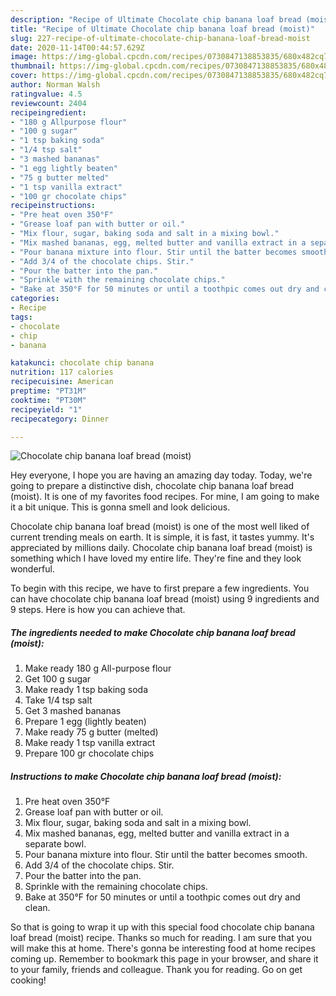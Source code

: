 ```yaml
---
description: "Recipe of Ultimate Chocolate chip banana loaf bread (moist)"
title: "Recipe of Ultimate Chocolate chip banana loaf bread (moist)"
slug: 227-recipe-of-ultimate-chocolate-chip-banana-loaf-bread-moist
date: 2020-11-14T00:44:57.629Z
image: https://img-global.cpcdn.com/recipes/0730847138853835/680x482cq70/chocolate-chip-banana-loaf-bread-moist-recipe-main-photo.jpg
thumbnail: https://img-global.cpcdn.com/recipes/0730847138853835/680x482cq70/chocolate-chip-banana-loaf-bread-moist-recipe-main-photo.jpg
cover: https://img-global.cpcdn.com/recipes/0730847138853835/680x482cq70/chocolate-chip-banana-loaf-bread-moist-recipe-main-photo.jpg
author: Norman Walsh
ratingvalue: 4.5
reviewcount: 2404
recipeingredient:
- "180 g Allpurpose flour"
- "100 g sugar"
- "1 tsp baking soda"
- "1/4 tsp salt"
- "3 mashed bananas"
- "1 egg lightly beaten"
- "75 g butter melted"
- "1 tsp vanilla extract"
- "100 gr chocolate chips"
recipeinstructions:
- "Pre heat oven 350°F"
- "Grease loaf pan with butter or oil."
- "Mix flour, sugar, baking soda and salt in a mixing bowl."
- "Mix mashed bananas, egg, melted butter and vanilla extract in a separate bowl."
- "Pour banana mixture into flour. Stir until the batter becomes smooth."
- "Add 3/4 of the chocolate chips. Stir."
- "Pour the batter into the pan."
- "Sprinkle with the remaining chocolate chips."
- "Bake at 350°F for 50 minutes or until a toothpic comes out dry and clean."
categories:
- Recipe
tags:
- chocolate
- chip
- banana

katakunci: chocolate chip banana 
nutrition: 117 calories
recipecuisine: American
preptime: "PT31M"
cooktime: "PT30M"
recipeyield: "1"
recipecategory: Dinner

---
```



![Chocolate chip banana loaf bread (moist)](https://img-global.cpcdn.com/recipes/0730847138853835/680x482cq70/chocolate-chip-banana-loaf-bread-moist-recipe-main-photo.jpg)

Hey everyone, I hope you are having an amazing day today. Today, we're going to prepare a distinctive dish, chocolate chip banana loaf bread (moist). It is one of my favorites food recipes. For mine, I am going to make it a bit unique. This is gonna smell and look delicious.

Chocolate chip banana loaf bread (moist) is one of the most well liked of current trending meals on earth. It is simple, it is fast, it tastes yummy. It's appreciated by millions daily. Chocolate chip banana loaf bread (moist) is something which I have loved my entire life. They're fine and they look wonderful.




To begin with this recipe, we have to first prepare a few ingredients. You can have chocolate chip banana loaf bread (moist) using 9 ingredients and 9 steps. Here is how you can achieve that.

<!--inarticleads1-->

##### The ingredients needed to make Chocolate chip banana loaf bread (moist):

1. Make ready 180 g All-purpose flour
1. Get 100 g sugar
1. Make ready 1 tsp baking soda
1. Take 1/4 tsp salt
1. Get 3 mashed bananas
1. Prepare 1 egg (lightly beaten)
1. Make ready 75 g butter (melted)
1. Make ready 1 tsp vanilla extract
1. Prepare 100 gr chocolate chips




<!--inarticleads2-->

##### Instructions to make Chocolate chip banana loaf bread (moist):

1. Pre heat oven 350°F
1. Grease loaf pan with butter or oil.
1. Mix flour, sugar, baking soda and salt in a mixing bowl.
1. Mix mashed bananas, egg, melted butter and vanilla extract in a separate bowl.
1. Pour banana mixture into flour. Stir until the batter becomes smooth.
1. Add 3/4 of the chocolate chips. Stir.
1. Pour the batter into the pan.
1. Sprinkle with the remaining chocolate chips.
1. Bake at 350°F for 50 minutes or until a toothpic comes out dry and clean.




So that is going to wrap it up with this special food chocolate chip banana loaf bread (moist) recipe. Thanks so much for reading. I am sure that you will make this at home. There's gonna be interesting food at home recipes coming up. Remember to bookmark this page in your browser, and share it to your family, friends and colleague. Thank you for reading. Go on get cooking!
